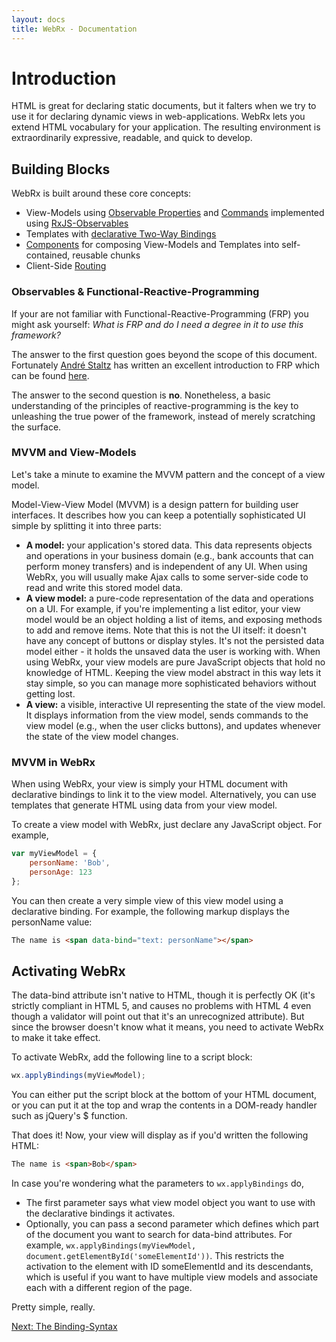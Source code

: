 ```yaml
---
layout: docs
title: WebRx - Documentation
---
```

# Introduction

HTML is great for declaring static documents, but it falters when we try to use it for declaring dynamic views in web-applications. WebRx 
lets you extend HTML vocabulary for your application. The resulting environment is extraordinarily expressive, readable, and quick to develop.

## Building Blocks

WebRx is built around these core concepts:

- View-Models using [Observable Properties](/docs/observable-properties.html) and [Commands](/docs/commands.html) implemented using [RxJS-Observables](https://github.com/Reactive-Extensions/RxJS/blob/master/doc/gettingstarted/what.md)
- Templates with [declarative Two-Way Bindings](/docs/binding-syntax.html)
- [Components](/docs/component-overview.html) for composing View-Models and Templates into self-contained, reusable chunks
- Client-Side [Routing](/docs/routing-overview.html)

### Observables & Functional-Reactive-Programming

If your are not familiar with Functional-Reactive-Programming (FRP) you might ask yourself: *What is FRP and do I need a degree in it to use this framework?* 

The answer to the first question goes beyond the scope of this document. Fortunately [André Staltz](https://twitter.com/andrestaltz) has written an excellent introduction to FRP which can be found [here](https://gist.github.com/staltz/868e7e9bc2a7b8c1f754).

The answer to the second question is **no**. Nonetheless, a basic understanding of the principles of reactive-programming is the key to unleashing the true power of the framework, instead of merely scratching the surface. 
 

### <a id="topic-mvvm-intro"></a>MVVM and View-Models

Let's take a minute to examine the MVVM pattern and the concept of a view model.

Model-View-View Model (MVVM) is a design pattern for building user interfaces. It describes how you can keep a 
potentially sophisticated UI simple by splitting it into three parts:

- **A model:** your application's stored data. This data represents objects and operations in your business domain 
(e.g., bank accounts that can perform money transfers) and is independent of any UI. When using WebRx, 
you will usually make Ajax calls to some server-side code to read and write this stored model data.
- **A view model:** a pure-code representation of the data and operations on a UI. For example, 
if you're implementing a list editor, your view model would be an object holding a list of items, 
and exposing methods to add and remove items.
Note that this is not the UI itself: it doesn't have any concept of buttons or display styles. 
It's not the persisted data model either - it holds the unsaved data the user is working with. 
When using WebRx, your view models are pure JavaScript objects that hold no knowledge of HTML. 
Keeping the view model abstract in this way lets it stay simple, so you can manage more 
sophisticated behaviors without getting lost.
- **A view:** a visible, interactive UI representing the state of the view model. It displays information 
from the view model, sends commands to the view model (e.g., when the user clicks buttons), and updates 
whenever the state of the view model changes.

### MVVM in WebRx

When using WebRx, your view is simply your HTML document with declarative bindings to link it to the view model. 
Alternatively, you can use templates that generate HTML using data from your view model.

To create a view model with WebRx, just declare any JavaScript object. For example,

```javascript
var myViewModel = {
    personName: 'Bob',
    personAge: 123
};
```

You can then create a very simple view of this view model using a declarative binding. For example, 
the following markup displays the personName value:

```html
The name is <span data-bind="text: personName"></span>
```

## Activating WebRx

The data-bind attribute isn't native to HTML, though it is perfectly OK (it's strictly compliant in HTML 5, 
and causes no problems with HTML 4 even though a validator will point out that it's an unrecognized attribute). 
But since the browser doesn't know what it means, you need to activate WebRx to make it take effect.

To activate WebRx, add the following line to a script block:

```javascript
wx.applyBindings(myViewModel);
```

You can either put the script block at the bottom of your HTML document, or you can put it at the top and wrap the 
contents in a DOM-ready handler such as jQuery's $ function.

That does it! Now, your view will display as if you'd written the following HTML:

```html
The name is <span>Bob</span>
```

In case you're wondering what the parameters to <code>wx.applyBindings</code> do,

- The first parameter says what view model object you want to use with the declarative bindings it activates.
- Optionally, you can pass a second parameter which defines which part of the document you want to search 
for data-bind attributes. For example, <code>wx.applyBindings(myViewModel, document.getElementById('someElementId'))</code>. 
This restricts the activation to the element with ID someElementId and its descendants, which is useful if you 
want to have multiple view models and associate each with a different region of the page.

Pretty simple, really.

<a class="next-topic" href="/docs/binding-syntax.html">Next: The Binding-Syntax</a>
